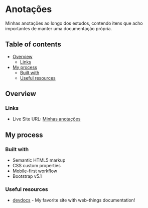 # Anotações

Minhas anotações ao longo dos estudos, contendo itens que acho importantes de manter uma documentação própria.

## Table of contents

- [Overview](#overview)
  - [Links](#links)
- [My process](#my-process)
  - [Built with](#built-with)
  - [Useful resources](#useful-resources)

## Overview

### Links

- Live Site URL: [Minhas anotações](https://enzozaqueu.github.io/anotacoes/)

## My process

### Built with

- Semantic HTML5 markup
- CSS custom properties
- Mobile-first workflow
- Bootstrap v5.1

### Useful resources

- [devdocs](https://devdocs.io/) - My favorite site with web-things documentation!
